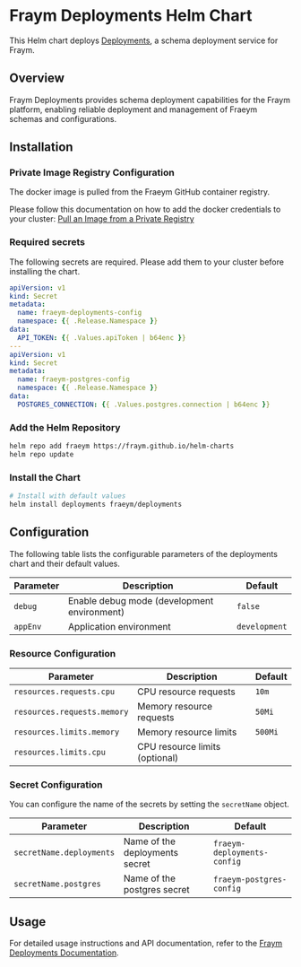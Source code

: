 # Fraym Deployments Helm Chart

This Helm chart deploys [Deployments](https://docs.freym.becklyn.app/docs/services/deployments/introduction), a schema deployment service for Fraym.

## Overview

Fraym Deployments provides schema deployment capabilities for the Fraym platform, enabling reliable deployment and management of Fraeym schemas and configurations.

## Installation

### Private Image Registry Configuration

The docker image is pulled from the Fraeym GitHub container registry.

Please follow this documentation on how to add the docker credentials to your cluster:
[Pull an Image from a Private Registry](https://kubernetes.io/docs/tasks/configure-pod-container/pull-image-private-registry/)

### Required secrets

The following secrets are required. Please add them to your cluster before installing the chart.

```yaml
apiVersion: v1
kind: Secret
metadata:
  name: fraeym-deployments-config
  namespace: {{ .Release.Namespace }}
data:
  API_TOKEN: {{ .Values.apiToken | b64enc }}
---
apiVersion: v1
kind: Secret
metadata:
  name: fraeym-postgres-config
  namespace: {{ .Release.Namespace }}
data:
  POSTGRES_CONNECTION: {{ .Values.postgres.connection | b64enc }}
```

### Add the Helm Repository

```bash
helm repo add fraeym https://fraym.github.io/helm-charts
helm repo update
```

### Install the Chart

```bash
# Install with default values
helm install deployments fraeym/deployments
```

## Configuration

The following table lists the configurable parameters of the deployments chart and their default values.

| Parameter | Description                                 | Default       |
| --------- | ------------------------------------------- | ------------- |
| `debug`   | Enable debug mode (development environment) | `false`       |
| `appEnv`  | Application environment                     | `development` |

### Resource Configuration

| Parameter                   | Description                    | Default |
| --------------------------- | ------------------------------ | ------- |
| `resources.requests.cpu`    | CPU resource requests          | `10m`   |
| `resources.requests.memory` | Memory resource requests       | `50Mi`  |
| `resources.limits.memory`   | Memory resource limits         | `500Mi` |
| `resources.limits.cpu`      | CPU resource limits (optional) |         |

### Secret Configuration

You can configure the name of the secrets by setting the `secretName` object.

| Parameter                | Description                    | Default                     |
| ------------------------ | ------------------------------ | --------------------------- |
| `secretName.deployments` | Name of the deployments secret | `fraeym-deployments-config` |
| `secretName.postgres`    | Name of the postgres secret    | `fraeym-postgres-config`    |

## Usage

For detailed usage instructions and API documentation, refer to the [Fraym Deployments Documentation](https://docs.freym.becklyn.app/docs/services/deployments/introduction).
